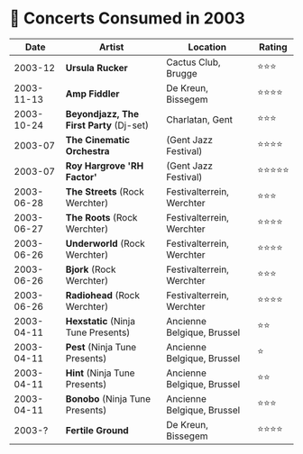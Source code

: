 # 🎤 Concerts Consumed in 2003

| Date | Artist | Location | Rating |
| --- | --- | --- | --- |
| 2003-12 | **Ursula Rucker** | Cactus Club, Brugge | ️️⭐️️⭐️⭐️ |
| 2003-11-13 | **Amp Fiddler** | De Kreun, Bissegem | ️️⭐️️⭐️⭐️⭐️ |
| 2003-10-24 | **Beyondjazz, The First Party** (Dj-set) | Charlatan, Gent | ️️⭐️️⭐️⭐️ |
| 2003-07 | **The Cinematic Orchestra** | (Gent Jazz Festival) | ️️⭐️️⭐️⭐️⭐️ |
| 2003-07 | **Roy Hargrove 'RH Factor'** | (Gent Jazz Festival) | ️️⭐️️⭐️⭐️⭐️⭐️ |
| 2003-06-28 | **The Streets** (Rock Werchter) | Festivalterrein, Werchter | ️️⭐️⭐️⭐️️ |
| 2003-06-27 | **The Roots** (Rock Werchter) | Festivalterrein, Werchter | ️️⭐️⭐️⭐️⭐️️ |
| 2003-06-26 | **Underworld** (Rock Werchter) | Festivalterrein, Werchter | ️️⭐️️⭐️⭐️⭐️ |
| 2003-06-26 | **Bjork** (Rock Werchter) | Festivalterrein, Werchter | ️️⭐️️⭐️⭐️ |
| 2003-06-26 | **Radiohead** (Rock Werchter) | Festivalterrein, Werchter | ️️⭐️️⭐️⭐️⭐️ |
| 2003-04-11 | **Hexstatic** (Ninja Tune Presents) | Ancienne Belgique, Brussel | ️️⭐️️⭐️ |
| 2003-04-11 | **Pest** (Ninja Tune Presents) | Ancienne Belgique, Brussel | ️️⭐️️ |
| 2003-04-11 | **Hint** (Ninja Tune Presents) | Ancienne Belgique, Brussel | ️️⭐️️⭐️ |
| 2003-04-11 | **Bonobo** (Ninja Tune Presents) | Ancienne Belgique, Brussel | ️️⭐️️⭐⭐️️ |
| 2003-? | **Fertile Ground** | De Kreun, Bissegem | ️️⭐️⭐️⭐️⭐️ |
